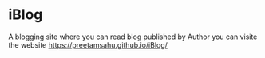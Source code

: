 # iBlog
A blogging site where you can read blog published by Author
you can visite the website https://preetamsahu.github.io/iBlog/
